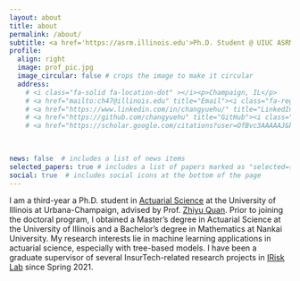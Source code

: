 ```yaml
---
layout: about
title: about
permalink: /about/
subtitle: <a href='https://asrm.illinois.edu'>Ph.D. Student @ UIUC ASRM</a>
profile:
  align: right
  image: prof_pic.jpg
  image_circular: false # crops the image to make it circular
  address: 
    # <i class="fa-solid fa-location-dot" ></i><p>Champaign, IL</p>
    # <a href="mailto:ch47@illinois.edu" title="Email"><i class="fa-regular fa-envelope"></i></a>
    # <a href="https://www.linkedin.com/in/changyuehu/" title="LinkedIn"><i class="fab fa-linkedin"></i></a>
    # <a href="https://github.com/changyuehu" title="GitHub"><i class="fab fa-github"></i></a>
    # <a href="https://scholar.google.com/citations?user=OfBvc3AAAAAJ&hl=en&oi=ao" title="Google Scholar"><i class="ai ai-google-scholar"></i></a>
    
  

news: false  # includes a list of news items
selected_papers: true # includes a list of papers marked as "selected={true}"
social: true  # includes social icons at the bottom of the page
---
```

<!-- <a href="mailto:ch47@illinois.edu" title="Email"><i class="fa-regular fa-envelope"></i></a> 
<a href="https://www.linkedin.com/in/changyue-hu-ch0227/" title="LinkedIn"><i class="fab fa-linkedin"></i></a>
<a href="https://github.com//changyuehu" title="GitHub"><i class="fab fa-github"></i></a>
<a href="https://scholar.google.com/citations?user=OfBvc3AAAAAJ&hl=en&oi=ao" title="Google Scholar"><i class="ai ai-google-scholar"></i></a> -->
I am a third-year a Ph.D. student in [Actuarial Science](https://asrm.illinois.edu) at the University of Illinois at Urbana-Champaign, advised by Prof. [Zhiyu Quan](https://www.zhiyuquan.net). Prior to joining the doctoral program, I obtained a Master’s degree in Actuarial Science at the University of Illinois and a Bachelor’s degree in Mathematics at Nankai University. My research interests lie in machine learning applications in actuarial science, especially with tree-based models. I have been a graduate supervisor of several InsurTech-related research projects in [IRisk Lab](https://asrm.illinois.edu/illinois-risk-lab/) since Spring 2021. 
